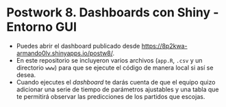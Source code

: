 # Postwork 8. Dashboards con Shiny - Entorno GUI

- Puedes abrir el dashboard publicado desde https://8p2kwa-armando0lv.shinyapps.io/postw8/.
- En este repositorio se incluyeron varios archivos (```app.R```, ```.csv``` y un directorio ```www```) para que se ejecute el código de manera local si así se desea.
- Cuando ejecutes el _dashboard_ te darás cuenta de que el equipo quizo adicionar una serie de tiempo de parámetros ajustables y una tabla que te permitirá observar las predicciones de los partidos que escojas.
